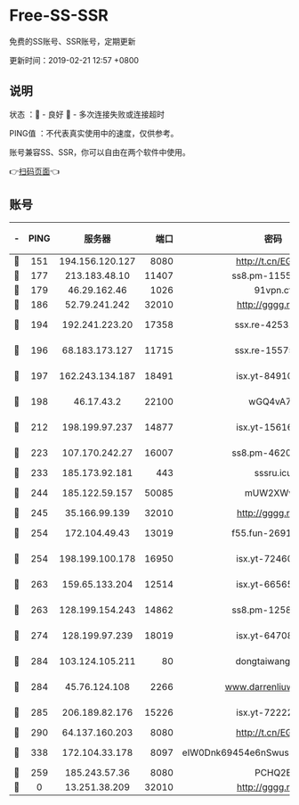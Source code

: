 # Free-SS-SSR

免费的SS账号、SSR账号，定期更新

更新时间：2019-02-21 12:57 +0800

## 说明

状态     ：🙂 - 良好 🙁 - 多次连接失败或连接超时

PING值   ：不代表真实使用中的速度，仅供参考。

账号兼容SS、SSR，你可以自由在两个软件中使用。

👉[扫码页面](https://liesauer.github.io/free-ss-ssr.github.io/)👈

## 账号

|-|PING|服务器|端口|密码|加密方式|区域|
|:----:|:----:|:-----:|-----:|:----:|:----:|:----:|
|🙂|151|194.156.120.127|8080|http://t.cn/EGJIyrl|rc4-md5|RU|
|🙂|177|213.183.48.10|11407|ss8.pm-11550642|rc4-md5|RU|
|🙂|179|46.29.162.46|1026|91vpn.cf|rc4-md5|RU|
|🙂|186|52.79.241.242|32010|http://gggg.rocks|chacha20|KR|
|🙂|194|192.241.223.20|17358|ssx.re-42531129|aes-256-cfb|US|
|🙂|196|68.183.173.127|11715|ssx.re-15575310|aes-256-cfb|US|
|🙂|197|162.243.134.187|18491|isx.yt-84910823|aes-256-cfb|US|
|🙂|198|46.17.43.2|22100|wGQ4vA7D|aes-256-gcm|RU|
|🙂|212|198.199.97.237|14877|isx.yt-15616961|aes-256-cfb|US|
|🙂|223|107.170.242.27|16007|ss8.pm-46207230|aes-256-cfb|US|
|🙂|233|185.173.92.181|443|sssru.icu|rc4-md5|RU|
|🙂|244|185.122.59.157|50085|mUW2XWw8|aes-256-cfb|GB|
|🙂|245|35.166.99.139|32010|http://gggg.rocks|chacha20|US|
|🙂|254|172.104.49.43|13019|f55.fun-26915398|aes-256-cfb|SG|
|🙂|254|198.199.100.178|16950|isx.yt-72460232|aes-256-cfb|US|
|🙂|263|159.65.133.204|12514|isx.yt-66565507|aes-256-cfb|SG|
|🙂|263|128.199.154.243|14862|ss8.pm-12583893|aes-256-cfb|SG|
|🙂|274|128.199.97.239|18019|isx.yt-64708187|aes-256-cfb|SG|
|🙂|284|103.124.105.211|80|dongtaiwang.com|aes-256-cfb|US|
|🙂|284|45.76.124.108|2266|www.darrenliuwei.com|aes-256-cfb|AU|
|🙂|285|206.189.82.176|15226|isx.yt-72222677|aes-256-cfb|SG|
|🙂|290|64.137.160.203|8080|http://t.cn/EGJIyrl|rc4-md5|CA|
|🙂|338|172.104.33.178|8097|eIW0Dnk69454e6nSwuspv9DmS201tQ0D|aes-256-cfb|SG|
|🙂|259|185.243.57.36|8080|PCHQ2E|rc4-md5|US|
|🙁|0|13.251.38.209|32010|http://gggg.rocks|chacha20|SG|
